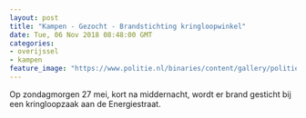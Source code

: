 ```yaml
---
layout: post
title: "Kampen - Gezocht - Brandstichting kringloopwinkel"
date: Tue, 06 Nov 2018 08:48:00 GMT
categories: 
- overijssel 
- kampen 
feature_image: "https://www.politie.nl/binaries/content/gallery/politie/gezocht/verdachten/2018/juni/02-on/2018229758-1.jpg"
---
```


Op zondagmorgen 27 mei, kort na middernacht, wordt er brand gesticht bij een kringloopzaak aan de Energiestraat.

